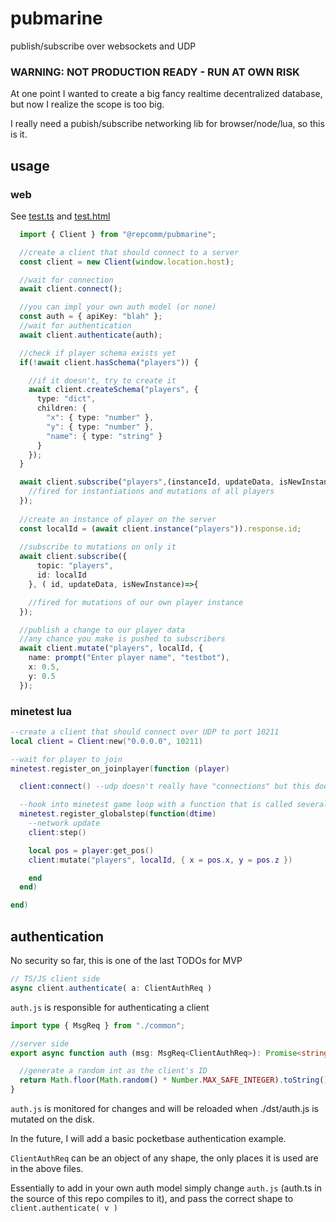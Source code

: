 # pubmarine
publish/subscribe over websockets and UDP

### WARNING: NOT PRODUCTION READY - RUN AT OWN RISK

At one point I wanted to create a big fancy realtime decentralized database, but now I realize the scope is too big.

I really need a pubish/subscribe networking lib for browser/node/lua, so this is it.

## usage
### web
See [test.ts](./src/test.ts) and [test.html](./dst/test.html)

```ts
  import { Client } from "@repcomm/pubmarine";

  //create a client that should connect to a server
  const client = new Client(window.location.host);

  //wait for connection
  await client.connect();

  //you can impl your own auth model (or none)
  const auth = { apiKey: "blah" };
  //wait for authentication
  await client.authenticate(auth);

  //check if player schema exists yet
  if(!await client.hasSchema("players")) {

    //if it doesn't, try to create it
    await client.createSchema("players", {
      type: "dict",
      children: {
        "x": { type: "number" },
        "y": { type: "number" },
        "name": { type: "string" }
      }
    });
  }

  await client.subscribe("players",(instanceId, updateData, isNewInstance)=>{
    //fired for instantiations and mutations of all players
  });
  
  //create an instance of player on the server
  const localId = (await client.instance("players")).response.id;
  
  //subscribe to mutations on only it
  await client.subscribe({
      topic: "players",
      id: localId
    }, ( id, updateData, isNewInstance)=>{

    //fired for mutations of our own player instance
  });

  //publish a change to our player data
  //any chance you make is pushed to subscribers
  await client.mutate("players", localId, {
    name: prompt("Enter player name", "testbot"),
    x: 0.5,
    y: 0.5
  });
```

### minetest lua
```lua
--create a client that should connect over UDP to port 10211
local client = Client:new("0.0.0.0", 10211)

--wait for player to join
minetest.register_on_joinplayer(function (player)

  client:connect() --udp doesn't really have "connections" but this does the setup still

  --hook into minetest game loop with a function that is called several times per second
  minetest.register_globalstep(function(dtime)
    --network update
    client:step()

    local pos = player:get_pos()
    client:mutate("players", localId, { x = pos.x, y = pos.z })

    end
  end)

end)
```

## authentication
No security so far, this is one of the last TODOs for MVP

```ts
// TS/JS client side
async client.authenticate( a: ClientAuthReq )
```

`auth.js` is responsible for authenticating a client
```ts
import type { MsgReq } from "./common";

//server side
export async function auth (msg: MsgReq<ClientAuthReq>): Promise<string> {

  //generate a random int as the client's ID
  return Math.floor(Math.random() * Number.MAX_SAFE_INTEGER).toString();
}
```

`auth.js` is monitored for changes and will be reloaded when ./dst/auth.js is mutated on the disk.

In the future, I will add a basic pocketbase authentication example.

`ClientAuthReq` can be an object of any shape, the only places it is used are in the above files.

Essentially to add in your own auth model simply change `auth.js` (auth.ts in the source of this repo compiles to it), and pass the correct shape to `client.authenticate( v )`
